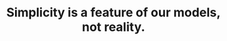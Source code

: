 ---
title: Simplicity is a feature of our models, not reality.
tags: concepts inspection TMWT contex
---